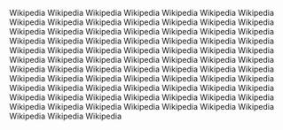 Wikipedia Wikipedia Wikipedia Wikipedia Wikipedia Wikipedia Wikipedia Wikipedia Wikipedia Wikipedia Wikipedia Wikipedia Wikipedia Wikipedia Wikipedia Wikipedia Wikipedia Wikipedia Wikipedia Wikipedia Wikipedia Wikipedia Wikipedia Wikipedia Wikipedia Wikipedia Wikipedia Wikipedia Wikipedia Wikipedia Wikipedia Wikipedia Wikipedia Wikipedia Wikipedia Wikipedia Wikipedia Wikipedia Wikipedia Wikipedia Wikipedia Wikipedia Wikipedia Wikipedia Wikipedia Wikipedia Wikipedia Wikipedia Wikipedia Wikipedia Wikipedia Wikipedia Wikipedia Wikipedia Wikipedia Wikipedia Wikipedia Wikipedia Wikipedia Wikipedia Wikipedia Wikipedia Wikipedia Wikipedia Wikipedia Wikipedia Wikipedia Wikipedia Wikipedia Wikipedia Wikipedia Wikipedia Wikipedia Wikipedia Wikipedia Wikipedia Wikipedia Wikipedia Wikipedia Wikipedia